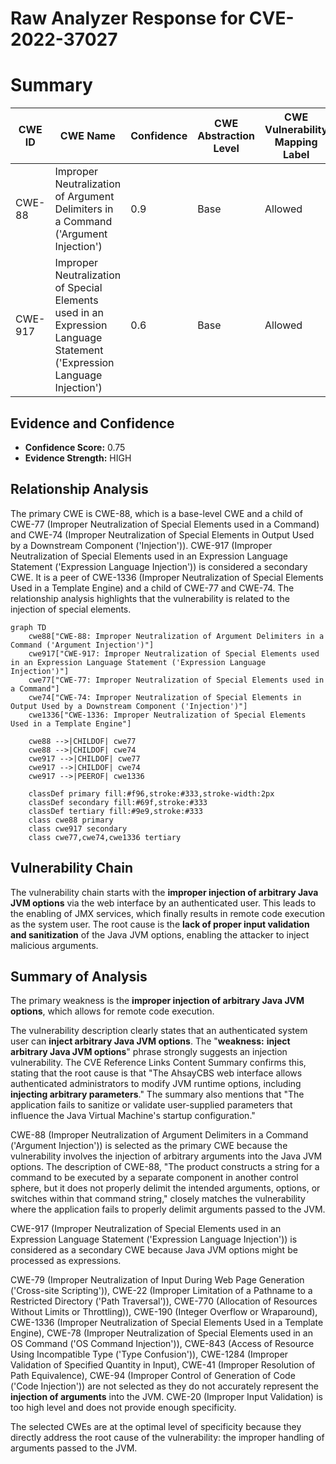 # Raw Analyzer Response for CVE-2022-37027

# Summary
| CWE ID | CWE Name | Confidence | CWE Abstraction Level | CWE Vulnerability Mapping Label | CWE-Vulnerability Mapping Notes |
|---|---|---|---|---|---|
| CWE-88 | Improper Neutralization of Argument Delimiters in a Command ('Argument Injection') | 0.9 | Base | Allowed | Primary CWE |
| CWE-917 | Improper Neutralization of Special Elements used in an Expression Language Statement ('Expression Language Injection') | 0.6 | Base | Allowed | Secondary CWE |

## Evidence and Confidence

*   **Confidence Score:** 0.75
*   **Evidence Strength:** HIGH

## Relationship Analysis
The primary CWE is CWE-88, which is a base-level CWE and a child of CWE-77 (Improper Neutralization of Special Elements used in a Command) and CWE-74 (Improper Neutralization of Special Elements in Output Used by a Downstream Component ('Injection')). CWE-917 (Improper Neutralization of Special Elements used in an Expression Language Statement ('Expression Language Injection')) is considered a secondary CWE. It is a peer of CWE-1336 (Improper Neutralization of Special Elements Used in a Template Engine) and a child of CWE-77 and CWE-74. The relationship analysis highlights that the vulnerability is related to the injection of special elements.

```mermaid
graph TD
    cwe88["CWE-88: Improper Neutralization of Argument Delimiters in a Command ('Argument Injection')"]
    cwe917["CWE-917: Improper Neutralization of Special Elements used in an Expression Language Statement ('Expression Language Injection')"]
    cwe77["CWE-77: Improper Neutralization of Special Elements used in a Command"]
    cwe74["CWE-74: Improper Neutralization of Special Elements in Output Used by a Downstream Component ('Injection')"]
    cwe1336["CWE-1336: Improper Neutralization of Special Elements Used in a Template Engine"]

    cwe88 -->|CHILDOF| cwe77
    cwe88 -->|CHILDOF| cwe74
    cwe917 -->|CHILDOF| cwe77
    cwe917 -->|CHILDOF| cwe74
    cwe917 -->|PEEROF| cwe1336

    classDef primary fill:#f96,stroke:#333,stroke-width:2px
    classDef secondary fill:#69f,stroke:#333
    classDef tertiary fill:#9e9,stroke:#333
    class cwe88 primary
    class cwe917 secondary
    class cwe77,cwe74,cwe1336 tertiary
```

## Vulnerability Chain
The vulnerability chain starts with the **improper injection of arbitrary Java JVM options** via the web interface by an authenticated user. This leads to the enabling of JMX services, which finally results in remote code execution as the system user. The root cause is the **lack of proper input validation and sanitization** of the Java JVM options, enabling the attacker to inject malicious arguments.

## Summary of Analysis
The primary weakness is the **improper injection of arbitrary Java JVM options**, which allows for remote code execution.

The vulnerability description clearly states that an authenticated system user can **inject arbitrary Java JVM options**. The "**weakness:** **inject arbitrary Java JVM options**" phrase strongly suggests an injection vulnerability. The CVE Reference Links Content Summary confirms this, stating that the root cause is that "The AhsayCBS web interface allows authenticated administrators to modify JVM runtime options, including **injecting arbitrary parameters**." The summary also mentions that "The application fails to sanitize or validate user-supplied parameters that influence the Java Virtual Machine's startup configuration."

CWE-88 (Improper Neutralization of Argument Delimiters in a Command ('Argument Injection')) is selected as the primary CWE because the vulnerability involves the injection of arbitrary arguments into the Java JVM options. The description of CWE-88, "The product constructs a string for a command to be executed by a separate component in another control sphere, but it does not properly delimit the intended arguments, options, or switches within that command string," closely matches the vulnerability where the application fails to properly delimit arguments passed to the JVM.

CWE-917 (Improper Neutralization of Special Elements used in an Expression Language Statement ('Expression Language Injection')) is considered as a secondary CWE because Java JVM options might be processed as expressions.

CWE-79 (Improper Neutralization of Input During Web Page Generation ('Cross-site Scripting')), CWE-22 (Improper Limitation of a Pathname to a Restricted Directory ('Path Traversal')), CWE-770 (Allocation of Resources Without Limits or Throttling)), CWE-190 (Integer Overflow or Wraparound), CWE-1336 (Improper Neutralization of Special Elements Used in a Template Engine), CWE-78 (Improper Neutralization of Special Elements used in an OS Command ('OS Command Injection')), CWE-843 (Access of Resource Using Incompatible Type ('Type Confusion')), CWE-1284 (Improper Validation of Specified Quantity in Input), CWE-41 (Improper Resolution of Path Equivalence), CWE-94 (Improper Control of Generation of Code ('Code Injection')) are not selected as they do not accurately represent the **injection of arguments** into the JVM. CWE-20 (Improper Input Validation) is too high level and does not provide enough specificity.

The selected CWEs are at the optimal level of specificity because they directly address the root cause of the vulnerability: the improper handling of arguments passed to the JVM.